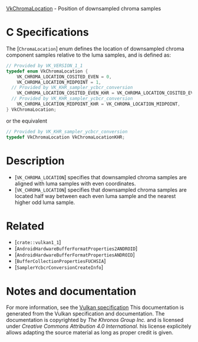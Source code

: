 [VkChromaLocation](https://www.khronos.org/registry/vulkan/specs/1.3-extensions/man/html/VkChromaLocation.html) - Position of downsampled chroma samples

# C Specifications
The [`ChromaLocation`] enum defines the location of downsampled chroma
component samples relative to the luma samples, and is defined as:
```c
// Provided by VK_VERSION_1_1
typedef enum VkChromaLocation {
    VK_CHROMA_LOCATION_COSITED_EVEN = 0,
    VK_CHROMA_LOCATION_MIDPOINT = 1,
  // Provided by VK_KHR_sampler_ycbcr_conversion
    VK_CHROMA_LOCATION_COSITED_EVEN_KHR = VK_CHROMA_LOCATION_COSITED_EVEN,
  // Provided by VK_KHR_sampler_ycbcr_conversion
    VK_CHROMA_LOCATION_MIDPOINT_KHR = VK_CHROMA_LOCATION_MIDPOINT,
} VkChromaLocation;
```
or the equivalent
```c
// Provided by VK_KHR_sampler_ycbcr_conversion
typedef VkChromaLocation VkChromaLocationKHR;
```

# Description
- [`VK_CHROMA_LOCATION`] specifies that downsampled chroma samples are aligned with luma samples with even coordinates.
- [`VK_CHROMA_LOCATION`] specifies that downsampled chroma samples are located half way between each even luma sample and the nearest higher odd luma sample.

# Related
- [`crate::vulkan1_1`]
- [`AndroidHardwareBufferFormatProperties2ANDROID`]
- [`AndroidHardwareBufferFormatPropertiesANDROID`]
- [`BufferCollectionPropertiesFUCHSIA`]
- [`SamplerYcbcrConversionCreateInfo`]

# Notes and documentation
For more information, see the [Vulkan specification](https://www.khronos.org/registry/vulkan/specs/1.3-extensions/html/vkspec.html)
This documentation is generated from the Vulkan specification and documentation.
The documentation is copyrighted by *The Khronos Group Inc.* and is licensed under *Creative Commons Attribution 4.0 International*.
his license explicitely allows adapting the source material as long as proper credit is given.
        